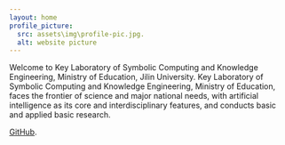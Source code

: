 ```yaml
---
layout: home
profile_picture:
  src: assets\img\profile-pic.jpg.
  alt: website picture
---
```


<p>
  Welcome to Key Laboratory of Symbolic Computing and Knowledge Engineering, Ministry of Education, Jilin University. Key Laboratory of Symbolic Computing and Knowledge Engineering, Ministry of Education, faces the frontier of science and major national needs, with artificial intelligence as its core and interdisciplinary features, and conducts basic and applied basic research.
</p>

<p>
   <a href="https://github.com/eliottvincent/bay">GitHub</a>.
</p>
